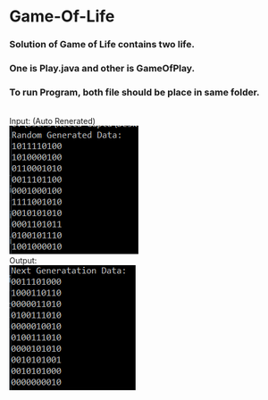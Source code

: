 # Game-Of-Life

### Solution of Game of Life contains two life.
### One is Play.java and other is GameOfPlay.

### To run Program, both file should be place in same folder.

<br>
Input: (Auto Renerated)
<br>
<img src="https://github.com/hmgtech/Game-Of-Life/blob/master/1.PNG"/>
<br>
Output: 
<br>
<img src="https://github.com/hmgtech/Game-Of-Life/blob/master/2.PNG"/>
